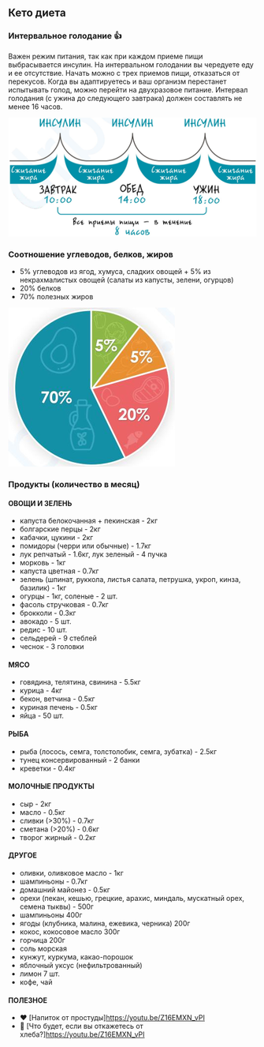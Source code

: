 ## Кето диета

### Интервальное голодание :+1:
Важен режим питания, так как при каждом приеме пищи выбрасывается инсулин. На интервальном голодании вы чередуете еду и ее отсутствие. Начать можно с трех приемов пищи, отказаться от перекусов. Когда вы адаптируетесь и ваш организм перестанет испытывать голод, можно перейти на двухразовое питание. Интервал голодания (с ужина до следующего завтрака) должен составлять не менее 16 часов.

![1_schedule.jpg](files/1_schedule.jpg)

### Соотношение углеводов, белков, жиров
- 5% углеводов из ягод, хумуса, сладких овощей + 5% из некрахмалистых овощей (салаты из капусты, зелени, огурцов)
- 20% белков
- 70% полезных жиров

![2_ratio.jpg](files/2_ratio.jpg)

### Продукты (количество в месяц)

#### ОВОЩИ И ЗЕЛЕНЬ
- капуста белокочанная + пекинская  - 2кг
- болгарские перцы - 2кг
- кабачки, цукини - 2кг
- помидоры (черри или обычные) - 1.7кг
- лук репчатый - 1.6кг,  лук зеленый - 4 пучка
- морковь - 1кг
- капуста цветная - 0.7кг
- зелень (шпинат, руккола, листья салата, петрушка, укроп, кинза, базилик) - 1кг
- огурцы - 1кг, соленые - 2 шт.
- фасоль стручковая - 0.7кг
- брокколи - 0.3кг
- авокадо - 5 шт.
- редис - 10 шт.
- сельдерей - 9 стеблей
- чеснок - 3 головки

#### МЯСО
- говядина, телятина, свинина - 5.5кг
- курица - 4кг
- бекон, ветчина - 0.5кг
- куриная печень - 0.5кг
- яйца - 50 шт.

#### РЫБА
- рыба (лосось, семга, толстолобик, семга, зубатка) - 2.5кг
- тунец консервированный - 2 банки
- креветки - 0.4кг 

#### МОЛОЧНЫЕ ПРОДУКТЫ
- сыр - 2кг
- масло - 0.5кг
- сливки (>30%) - 0.7кг
- сметана (>20%) - 0.6кг
- творог жирный - 0.2кг

#### ДРУГОЕ
- оливки, оливковое масло - 1кг
- шампиньоны - 0.7кг
- домашний майонез - 0.5кг
- орехи (пекан, кешью, грецкие, арахис, миндаль, мускатный орех, семена тыквы) - 500г
- шампиньоны 400г
- ягоды (клубника, малина, ежевика, черника) 200г
- кокос, кокосовое масло 300г
- горчица 200г
- соль морская
- кунжут, куркума, какао-порошок
- яблочный уксус (нефильтрованный)
- лимон 7 шт.
- кофе, чай

#### ПОЛЕЗНОE
- :heart: [Напиток от простуды]<https://youtu.be/Z16EMXN_vPI>
- :shit: [Что будет, если вы откажетесь от хлеба?]<https://youtu.be/Z16EMXN_vPI>
